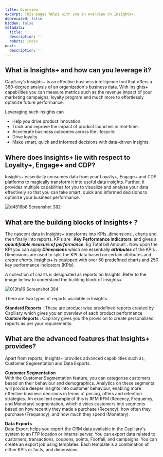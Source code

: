 ```yaml
---
title: Overview
excerpt: This pages helps with you an overview on Insights+.
deprecated: false
hidden: false
metadata:
  title: ''
  description: ''
  robots: index
next:
  description: ''
---
```

## What is Insights+ and how can you leverage it?

Capillary’s Insights+ is an effective business intelligence tool that offers a 360-degree analysis of an organization's business data. With Insights+ capabilities you can measure metrics such as the revenue impact of your marketing campaigns, loyalty program and much more to effortlessly optimize future performance.

Leveraging such insights can

* Help you drive product innovation.
* Track and improve the impact of product launches in real-time.
* Accelerate business outcomes across the lifecycle.
* Drive loyalty
* Make smart, quick and informed decisions with data-driven insights.

## Where does Insights+ lie with respect to Loyalty+, Engage+ and CDP?

Insights+ essentially consumes data from  your Loyalty+, Engage+ and CDP platforms to magically transform it into useful data insights. Further, it provides multiple capabilities for you to visualize and analyze your data effectively so that you can take smart, quick and informed decisions to optimize your business performance.

![d4816b8 Screenshot 382](https://files.readme.io/d4816b8-Screenshot_382.png)

## What are the building blocks of Insights+ ?

The nascent data in Insights+ transforms into KPIs ,dimensions , charts and then finally into reports. KPIs are \_**Key Performance Indicators**\_and gives a ***quantifiable measure of performance***. Eg Total bill Amount . Now upon the KPI you can apply ***Dimensions*** which are essentially ***attributes*** of the  KPIs . Dimensions are used to split the KPI data based on certain attributes and *create charts*. Insights+ is equipped with over 50 predefined charts and 250 key performance indicators (KPIs).

A collection of charts is designated as reports on Insights .Refer to the image below to understand the building block of Insights+

![013fa16 Screenshot 384](https://files.readme.io/013fa16-Screenshot_384.png)

There are two types of reports available in Insights.

**Standard Reports** : These are product wise predefined reports created by Capillary which gives you an overview of each product performance\
**Custom Reports** :  Capillary gives you the provision to create personalized reports as per your requirements.

## What are the advanced features that Insights+ provides?

Apart from reports, Insights+ provides advanced capabilities such as, Customer Segmentation and Data Exports.

**Customer Segmentation**\
With the Customer Segmentation feature, you can categorize customers based on their behaviour and demographics. Analytics on these segments will provide deeper insights into customer behaviour, enabling more effective business decisions in terms of pricing, offers and retention strategies. An excellent example of this is RFM RFM (Recency, Frequency, and Monetary) segmentation, which divides customers into segments based on how recently they made a purchase (Recency), how often they purchase (Frequency), and how much they spend (Monetary).

**Data Exports**\
Data Export helps you export the CRM data available in the Capillary's system to an FTP location or internal server. You can export data related to customers, transactions, coupons, points, Footfall, and campaigns. You can create an export job using templates. Each template is a combination of either KPIs or facts, and dimensions.